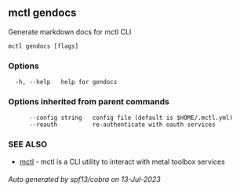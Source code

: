 ## mctl gendocs

Generate markdown docs for mctl CLI

```
mctl gendocs [flags]
```

### Options

```
  -h, --help   help for gendocs
```

### Options inherited from parent commands

```
      --config string   config file (default is $HOME/.mctl.yml)
      --reauth          re-authenticate with oauth services
```

### SEE ALSO

* [mctl](mctl.md)	 - mctl is a CLI utility to interact with metal toolbox services

###### Auto generated by spf13/cobra on 13-Jul-2023
